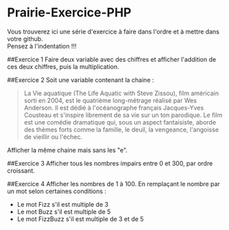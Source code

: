 # Prairie-Exercice-PHP
Vous trouverez ici une série d'exercice à faire dans l'ordre et à mettre dans votre github.  
Pensez à l'indentation !!!  

##Exercice 1
Faire deux variable avec des chiffres et afficher l'addition de ces deux chiffres, puis la multiplication.

##Exercice 2
Soit une variable contenant la chaine :
>La Vie aquatique (The Life Aquatic with Steve Zissou), film américain sorti en 2004, est le quatrième long-métrage réalisé par Wes Anderson. Il est dédié à l'océanographe français Jacques-Yves Cousteau et s'inspire librement de sa vie sur un ton parodique. Le film est une comédie dramatique qui, sous un aspect fantaisiste, aborde des thèmes forts comme la famille, le deuil, la vengeance, l'angoisse de vieillir ou l'échec.  

Afficher la même chaine mais sans les "e".

##Exercice 3
Afficher tous les nombres impairs entre 0 et 300, par ordre croissant.

##Exercice 4
Afficher les nombres de 1 à 100. En remplaçant le nombre par un mot selon certaines conditions :
 - Le mot Fizz s'il est multiple de 3
 - Le mot Buzz s'il est multiple de 5
 - Le mot FizzBuzz s'il est multiple de 3 et de 5  
